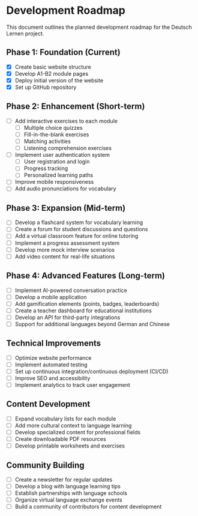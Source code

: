 # Development Roadmap

This document outlines the planned development roadmap for the Deutsch Lernen project.

## Phase 1: Foundation (Current)

- [x] Create basic website structure
- [x] Develop A1-B2 module pages
- [x] Deploy initial version of the website
- [x] Set up GitHub repository

## Phase 2: Enhancement (Short-term)

- [ ] Add interactive exercises to each module
  - [ ] Multiple choice quizzes
  - [ ] Fill-in-the-blank exercises
  - [ ] Matching activities
  - [ ] Listening comprehension exercises
- [ ] Implement user authentication system
  - [ ] User registration and login
  - [ ] Progress tracking
  - [ ] Personalized learning paths
- [ ] Improve mobile responsiveness
- [ ] Add audio pronunciations for vocabulary

## Phase 3: Expansion (Mid-term)

- [ ] Develop a flashcard system for vocabulary learning
- [ ] Create a forum for student discussions and questions
- [ ] Add a virtual classroom feature for online tutoring
- [ ] Implement a progress assessment system
- [ ] Develop more mock interview scenarios
- [ ] Add video content for real-life situations

## Phase 4: Advanced Features (Long-term)

- [ ] Implement AI-powered conversation practice
- [ ] Develop a mobile application
- [ ] Add gamification elements (points, badges, leaderboards)
- [ ] Create a teacher dashboard for educational institutions
- [ ] Develop an API for third-party integrations
- [ ] Support for additional languages beyond German and Chinese

## Technical Improvements

- [ ] Optimize website performance
- [ ] Implement automated testing
- [ ] Set up continuous integration/continuous deployment (CI/CD)
- [ ] Improve SEO and accessibility
- [ ] Implement analytics to track user engagement

## Content Development

- [ ] Expand vocabulary lists for each module
- [ ] Add more cultural context to language learning
- [ ] Develop specialized content for professional fields
- [ ] Create downloadable PDF resources
- [ ] Develop printable worksheets and exercises

## Community Building

- [ ] Create a newsletter for regular updates
- [ ] Develop a blog with language learning tips
- [ ] Establish partnerships with language schools
- [ ] Organize virtual language exchange events
- [ ] Build a community of contributors for content development
